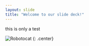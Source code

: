 ```yaml
---
layout: slide
title: "Welcome to our slide deck!"
---
```


this is only a test

![Robotocat](https://octodex.github.com/images/Robotocat.png)
{: .center}
